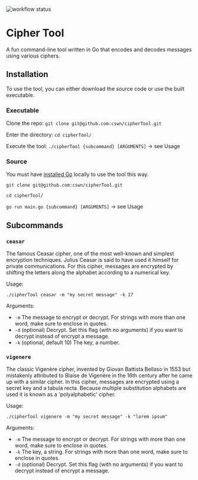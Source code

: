 ![workflow status](https://github.com/cswn/ciphertool/actions/workflows/go.yml/badge.svg)

# Cipher Tool

A fun command-line tool written in Go that encodes and decodes messages using various ciphers.

## Installation

To use the tool, you can either download the source code or use the built executable.

### Executable

Clone the repo: `git clone git@github.com:cswn/cipherTool.git`

Enter the directory: `cd cipherTool/`

Execute the tool: `./cipherTool {subcommand} [ARGUMENTS]` -> see Usage

### Source

You must have [installed Go](https://go.dev/doc/install) locally to use the tool this way.

`git clone git@github.com:cswn/cipherTool.git`

`cd cipherTool/`

`go run main.go {subcommand} [ARGUMENTS]` -> see Usage

## Subcommands

### `ceasar`

The famous Ceasar cipher, one of the most well-known and simplest encryption techniques. Julius Ceasar is said to have used it himself for private communications. For this cipher, messages are encrypted by shifting the letters along the alphabet according to a numerical key.

Usage:

```shell
./cipherTool ceasar -m "my secret message" -k 17
```

Arguments:

- `-m` The message to encrypt or decrypt. For strings with more than one word, make sure to enclose in quotes.
- `-d` (optional) Decrypt. Set this flag (with no arguments) if you want to decrypt instead of encrypt a message.
- `-k` (optional, default 10) The key, a number.

### `vigenere`

The classic Vigenère cipher, invented by Giovan Battista Bellaso in 1553 but mistakenly attributed to Blaise de Vigenère in the 16th century after he came up with a similar cipher. In this cipher, messages are encrypted using a secret key and a tabula recta. Because multiple substitution alphabets are used it is known as a 'polyalphabetic' cipher.

Usage:

```shell
./cipherTool vigenere -m "my secret message" -k "lorem ipsum"
```

Arguments:

- `-m` The message to encrypt or decrypt. For strings with more than one word, make sure to enclose in quotes.
- `-k` The key, a string. For strings with more than one word, make sure to enclose in quotes.
- `-d` (optional) Decrypt. Set this flag (with no arguments) if you want to decrypt instead of encrypt a message.
